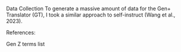 Data Collection
To generate a massive amount of data for the Gen+ Translator (GT), I took a similar approach to self-instruct (Wang et al., 2023).


References:

Gen Z terms list